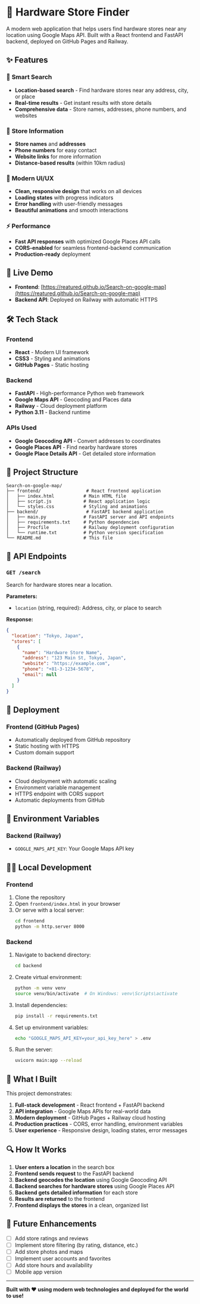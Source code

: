 # 🔧 Hardware Store Finder

A modern web application that helps users find hardware stores near any location using Google Maps API. Built with a React frontend and FastAPI backend, deployed on GitHub Pages and Railway.

## ✨ Features

### 🎯 **Smart Search**
- **Location-based search** - Find hardware stores near any address, city, or place
- **Real-time results** - Get instant results with store details
- **Comprehensive data** - Store names, addresses, phone numbers, and websites

### 🏪 **Store Information**
- **Store names** and **addresses**
- **Phone numbers** for easy contact
- **Website links** for more information
- **Distance-based results** (within 10km radius)

### 🎨 **Modern UI/UX**
- **Clean, responsive design** that works on all devices
- **Loading states** with progress indicators
- **Error handling** with user-friendly messages
- **Beautiful animations** and smooth interactions

### ⚡ **Performance**
- **Fast API responses** with optimized Google Places API calls
- **CORS-enabled** for seamless frontend-backend communication
- **Production-ready** deployment

## 🚀 Live Demo

- **Frontend**: [https://reatured.github.io/Search-on-google-map](https://reatured.github.io/Search-on-google-map)
- **Backend API**: Deployed on Railway with automatic HTTPS

## 🛠️ Tech Stack

### Frontend
- **React** - Modern UI framework
- **CSS3** - Styling and animations
- **GitHub Pages** - Static hosting

### Backend
- **FastAPI** - High-performance Python web framework
- **Google Maps API** - Geocoding and Places data
- **Railway** - Cloud deployment platform
- **Python 3.11** - Backend runtime

### APIs Used
- **Google Geocoding API** - Convert addresses to coordinates
- **Google Places API** - Find nearby hardware stores
- **Google Place Details API** - Get detailed store information

## 📁 Project Structure

```
Search-on-google-map/
├── frontend/                 # React frontend application
│   ├── index.html           # Main HTML file
│   ├── script.js            # React application logic
│   └── styles.css           # Styling and animations
├── backend/                  # FastAPI backend application
│   ├── main.py              # FastAPI server and API endpoints
│   ├── requirements.txt     # Python dependencies
│   ├── Procfile             # Railway deployment configuration
│   └── runtime.txt          # Python version specification
└── README.md                # This file
```

## 🔧 API Endpoints

### `GET /search`
Search for hardware stores near a location.

**Parameters:**
- `location` (string, required): Address, city, or place to search

**Response:**
```json
{
  "location": "Tokyo, Japan",
  "stores": [
    {
      "name": "Hardware Store Name",
      "address": "123 Main St, Tokyo, Japan",
      "website": "https://example.com",
      "phone": "+81-3-1234-5678",
      "email": null
    }
  ]
}
```

## 🚀 Deployment

### Frontend (GitHub Pages)
- Automatically deployed from GitHub repository
- Static hosting with HTTPS
- Custom domain support

### Backend (Railway)
- Cloud deployment with automatic scaling
- Environment variable management
- HTTPS endpoint with CORS support
- Automatic deployments from GitHub

## 🔑 Environment Variables

### Backend (Railway)
- `GOOGLE_MAPS_API_KEY`: Your Google Maps API key

## 🏃‍♂️ Local Development

### Frontend
1. Clone the repository
2. Open `frontend/index.html` in your browser
3. Or serve with a local server:
   ```bash
   cd frontend
   python -m http.server 8000
   ```

### Backend
1. Navigate to backend directory:
   ```bash
   cd backend
   ```

2. Create virtual environment:
   ```bash
   python -m venv venv
   source venv/bin/activate  # On Windows: venv\Scripts\activate
   ```

3. Install dependencies:
   ```bash
   pip install -r requirements.txt
   ```

4. Set up environment variables:
   ```bash
   echo "GOOGLE_MAPS_API_KEY=your_api_key_here" > .env
   ```

5. Run the server:
   ```bash
   uvicorn main:app --reload
   ```

## 🎯 What I Built

This project demonstrates:

1. **Full-stack development** - React frontend + FastAPI backend
2. **API integration** - Google Maps APIs for real-world data
3. **Modern deployment** - GitHub Pages + Railway cloud hosting
4. **Production practices** - CORS, error handling, environment variables
5. **User experience** - Responsive design, loading states, error messages

## 🔍 How It Works

1. **User enters a location** in the search box
2. **Frontend sends request** to the FastAPI backend
3. **Backend geocodes the location** using Google Geocoding API
4. **Backend searches for hardware stores** using Google Places API
5. **Backend gets detailed information** for each store
6. **Results are returned** to the frontend
7. **Frontend displays the stores** in a clean, organized list

## 🎉 Future Enhancements

- [ ] Add store ratings and reviews
- [ ] Implement store filtering (by rating, distance, etc.)
- [ ] Add store photos and maps
- [ ] Implement user accounts and favorites
- [ ] Add store hours and availability
- [ ] Mobile app version

---

**Built with ❤️ using modern web technologies and deployed for the world to use!**
